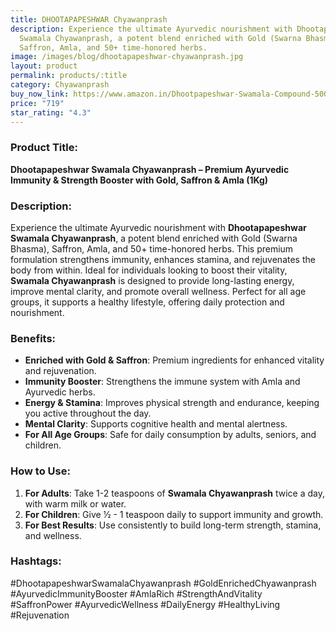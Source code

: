 ```yaml
---
title: DHOOTAPAPESHWAR Chyawanprash
description: Experience the ultimate Ayurvedic nourishment with Dhootapapeshwar
  Swamala Chyawanprash, a potent blend enriched with Gold (Swarna Bhasma),
  Saffron, Amla, and 50+ time-honored herbs.
image: /images/blog/dhootapapeshwar-chyawanprash.jpg
layout: product
permalink: products/:title
category: Chyawanprash
buy_now_link: https://www.amazon.in/Dhootpapeshwar-Swamala-Compound-500-g/dp/B01N7GDGP3/ref=sr_1_25?crid=1A6EBHCVM05PF&tag=m0150-21
price: "719"
star_rating: "4.3"
---
```

### Product Title:
**Dhootapapeshwar Swamala Chyawanprash – Premium Ayurvedic Immunity & Strength Booster with Gold, Saffron & Amla (1Kg)**

### Description:
Experience the ultimate Ayurvedic nourishment with **Dhootapapeshwar Swamala Chyawanprash**, a potent blend enriched with Gold (Swarna Bhasma), Saffron, Amla, and 50+ time-honored herbs. This premium formulation strengthens immunity, enhances stamina, and rejuvenates the body from within. Ideal for individuals looking to boost their vitality, **Swamala Chyawanprash** is designed to provide long-lasting energy, improve mental clarity, and promote overall wellness. Perfect for all age groups, it supports a healthy lifestyle, offering daily protection and nourishment.

### Benefits:
- **Enriched with Gold & Saffron**: Premium ingredients for enhanced vitality and rejuvenation.
- **Immunity Booster**: Strengthens the immune system with Amla and Ayurvedic herbs.
- **Energy & Stamina**: Improves physical strength and endurance, keeping you active throughout the day.
- **Mental Clarity**: Supports cognitive health and mental alertness.
- **For All Age Groups**: Safe for daily consumption by adults, seniors, and children.

### How to Use:
1. **For Adults**: Take 1-2 teaspoons of **Swamala Chyawanprash** twice a day, with warm milk or water.
2. **For Children**: Give ½ - 1 teaspoon daily to support immunity and growth.
3. **For Best Results**: Use consistently to build long-term strength, stamina, and wellness.

### Hashtags:
#DhootapapeshwarSwamalaChyawanprash #GoldEnrichedChyawanprash #AyurvedicImmunityBooster #AmlaRich #StrengthAndVitality #SaffronPower #AyurvedicWellness #DailyEnergy #HealthyLiving #Rejuvenation

